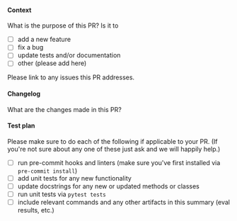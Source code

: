 #### Context
What is the purpose of this PR? Is it to
- [ ] add a new feature
- [ ] fix a bug
- [ ] update tests and/or documentation
- [ ] other (please add here)

Please link to any issues this PR addresses.

#### Changelog
What are the changes made in this PR?

#### Test plan
Please make sure to do each of the following if applicable to your PR. (If you're not sure about any one of these just ask and we will happily help.)

- [ ] run pre-commit hooks and linters (make sure you've first installed via `pre-commit install`)
- [ ] add unit tests for any new functionality
- [ ] update docstrings for any new or updated methods or classes
- [ ] run unit tests via `pytest tests`
- [ ] include relevant commands and any other artifacts in this summary (eval results, etc.)
